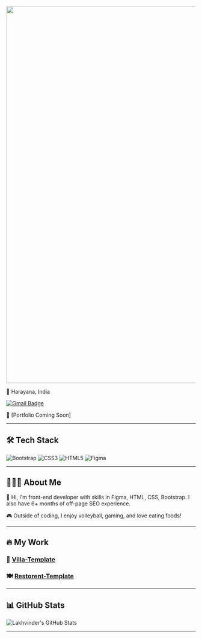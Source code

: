 
<img src="https://user-images.githubusercontent.com/74038190/212749447-bfb7e725-6987-49d9-ae85-2015e3e7cc41.gif" width="1000">



📍 Harayana, India  
<p>
  <a href="mailto:lakhvinder1664@gmail.com">
    <img src="https://img.shields.io/badge/Gmail-lakhvinder1664@gmail.com-D14836?style=for-the-badge&logo=gmail&logoColor=white" alt="Gmail Badge"/>
  </a>
</p>

🔗 [Portfolio Coming Soon]  

---

## 🛠️ Tech Stack

![Bootstrap](https://img.shields.io/badge/Bootstrap-7952B3?logo=bootstrap)
![CSS3](https://img.shields.io/badge/CSS3-1572B6?logo=css3)
![HTML5](https://img.shields.io/badge/HTML5-E34F26?logo=html5)
![Figma](https://img.shields.io/badge/Figma-FF7262?logo=figma)

---

## 🧔🏻‍♂️ About Me

👋 Hi, I'm front-end developer with skills in Figma, HTML, CSS, Bootstrap. I also have 6+ months of off-page SEO experience.

🎮 Outside of coding, I enjoy volleyball, gaming, and love eating foods!

---

## 🔥  My Work

### 🏡 [Villa-Template](https://github.com/lakhvinder1664/Villa-Template)

### 🍽️ [Restorent-Template](https://github.com/lakhvinder1664/xsportsoft-work2)

---

## 📊 GitHub Stats

![Lakhvinder's GitHub Stats](https://github-readme-stats.vercel.app/api?username=lakhvinder1664)

---

